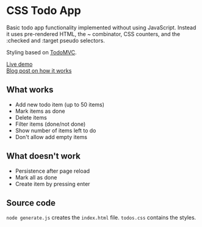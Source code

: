 # CSS Todo App

Basic todo app functionality implemented without using JavaScript.
Instead it uses pre-rendered HTML, the ~ combinator, CSS counters, and
the :checked and :target pseudo selectors.

Styling based on [TodoMVC](http://todomvc.com/).

[Live demo](http://www.mattzeunert.com/TodoCSS/#/)  
[Blog post on how it works](http://www.mattzeunert.com/2017/10/30/javascript-free-todo-app.html)

## What works

- Add new todo item (up to 50 items)
- Mark items as done
- Delete items
- Filter items (done/not done)
- Show number of items left to do
- Don't allow add empty items

## What doesn't work

- Persistence after page reload
- Mark all as done
- Create item by pressing enter

## Source code

`node generate.js` creates the `index.html` file. `todos.css` contains the styles.

